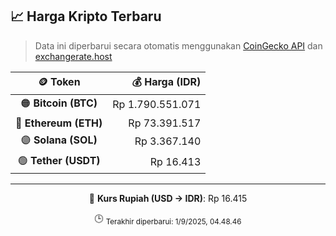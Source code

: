 

<!-- HARGA_KRIPTO -->
## 📈 Harga Kripto Terbaru

> Data ini diperbarui secara otomatis menggunakan [CoinGecko API](https://www.coingecko.com/) dan [exchangerate.host](https://exchangerate.host/)

<div align="center">

| 🪙 Token | 💰 Harga (IDR) |
|:------:|---------------:|
| 🟠 **Bitcoin (BTC)**   | Rp 1.790.551.071 |
| 🔵 **Ethereum (ETH)**  | Rp 73.391.517 |
| 🟣 **Solana (SOL)**    | Rp 3.367.140 |
| 🟢 **Tether (USDT)**   | Rp 16.413 |

---

💱 **Kurs Rupiah (USD → IDR)**: Rp 16.415

🕒 <sub>Terakhir diperbarui: 1/9/2025, 04.48.46</sub>

</div>
<!-- /HARGA_KRIPTO -->